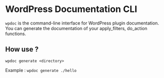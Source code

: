 # WordPress Documentation CLI

`wpdoc` is the command-line interface for WordPress plugin documentation. You can generate the documentation of your apply_filters, do_action functions.

## How use ?

`wpdoc generate <directory>`

Example : `wpdoc generate ./hello`
